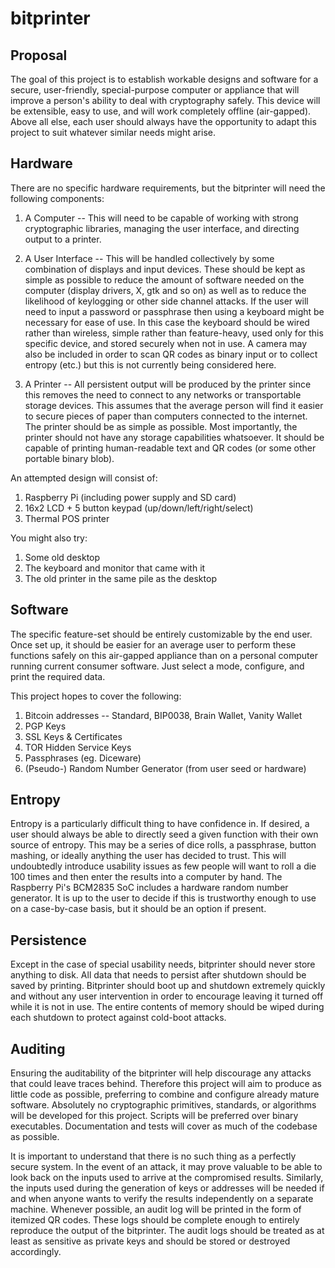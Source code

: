 bitprinter
==========


Proposal
--------

The goal of this project is to establish workable designs and software for a secure, user-friendly, special-purpose computer or appliance that will improve a person's ability to deal with cryptography safely. This device will be extensible, easy to use, and will work completely offline (air-gapped). Above all else, each user should always have the opportunity to adapt this project to suit whatever similar needs might arise.


Hardware
--------

There are no specific hardware requirements, but the bitprinter will need the following components:

1. A Computer -- This will need to be capable of working with strong cryptographic libraries, managing the user interface, and directing output to a printer.

2. A User Interface -- This will be handled collectively by some combination of displays and input devices. These should be kept as simple as possible to reduce the amount of software needed on the computer (display drivers, X, gtk and so on) as well as to reduce the likelihood of keylogging or other side channel attacks. If the user will need to input a password or passphrase then using a keyboard might be necessary for ease of use. In this case the keyboard should be wired rather than wireless, simple rather than feature-heavy, used only for this specific device, and stored securely when not in use. A camera may also be included in order to scan QR codes as binary input or to collect entropy (etc.) but this is not currently being considered here.

3. A Printer -- All persistent output will be produced by the printer since this removes the need to connect to any networks or transportable storage devices. This assumes that the average person will find it easier to secure pieces of paper than computers connected to the internet. The printer should be as simple as possible. Most importantly, the printer should not have any storage capabilities whatsoever. It should be capable of printing human-readable text and QR codes (or some other portable binary blob).

An attempted design will consist of:

1. Raspberry Pi (including power supply and SD card)
2. 16x2 LCD + 5 button keypad (up/down/left/right/select)
3. Thermal POS printer


You might also try:

1. Some old desktop
2. The keyboard and monitor that came with it
3. The old printer in the same pile as the desktop


Software
--------

The specific feature-set should be entirely customizable by the end user. Once set up, it should be easier for an average user to perform these functions safely on this air-gapped appliance than on a personal computer running current consumer software. Just select a mode, configure, and print the required data.

This project hopes to cover the following:

1. Bitcoin addresses -- Standard, BIP0038, Brain Wallet, Vanity Wallet
2. PGP Keys
3. SSL Keys & Certificates
4. TOR Hidden Service Keys
5. Passphrases (eg. Diceware)
6. (Pseudo-) Random Number Generator (from user seed or hardware)


Entropy
-------

Entropy is a particularly difficult thing to have confidence in. If desired, a user should always be able to directly seed a given function with their own source of entropy. This may be a series of dice rolls, a passphrase, button mashing, or ideally anything the user has decided to trust. This will undoubtedly introduce usability issues as few people will want to roll a die 100 times and then enter the results into a computer by hand. The Raspberry Pi's BCM2835 SoC includes a hardware random number generator. It is up to the user to decide if this is trustworthy enough to use on a case-by-case basis, but it should be an option if present.


Persistence
-----------

Except in the case of special usability needs, bitprinter should never store anything to disk. All data that needs to persist after shutdown should be saved by printing. Bitprinter should boot up and shutdown extremely quickly and without any user intervention in order to encourage leaving it turned off while it is not in use. The entire contents of memory should be wiped during each shutdown to protect against cold-boot attacks.


Auditing
--------

Ensuring the auditability of the bitprinter will help discourage any attacks that could leave traces behind. Therefore this project will aim to produce as little code as possible, preferring to combine and configure already mature software. Absolutely no cryptographic primitives, standards, or algorithms will be developed for this project. Scripts will be preferred over binary executables. Documentation and tests will cover as much of the codebase as possible.

It is important to understand that there is no such thing as a perfectly secure system. In the event of an attack, it may prove valuable to be able to look back on the inputs used to arrive at the compromised results. Similarly, the inputs used during the generation of keys or addresses will be needed if and when anyone wants to verify the results independently on a separate machine. Whenever possible, an audit log will be printed in the form of itemized QR codes. These logs should be complete enough to entirely reproduce the output of the bitprinter. The audit logs should be treated as at least as sensitive as private keys and should be stored or destroyed accordingly. 
